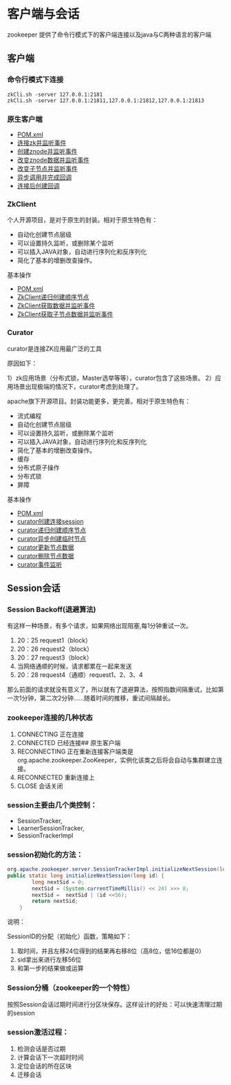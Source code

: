 # 客户端与会话
zookeeper 提供了命令行模式下的客户端连接以及java与C两种语言的客户端

## 客户端
### 命令行模式下连接
```
zkCli.sh -server 127.0.0.1:2181
zkCli.sh -server 127.0.0.1:21811,127.0.0.1:21812,127.0.0.1:21813
```
### 原生客户端
- [POM.xml](../../zythum/zk-api/pom.xml)
- [连接zk并监听事件](../../zythum/zk-api/src/main/java/pwd/java/zk/api/ZKWatcher.java)
- [创建znode并监听事件](../../zythum/zk-api/src/main/java/pwd/java/zk/api/ZKCreateNode.java)
- [改变znode数据并监听事件](../../zythum/zk-api/src/main/java/pwd/java/zk/api/ZKWriteData.java)
- [改变子节点并监听事件](../../zythum/zk-api/src/main/java/pwd/java/zk/api/ZKChildNodeWatcher.java)
- [异步调用并完成回调](../../zythum/zk-api/src/main/java/pwd/java/zk/api/ZKAsyncWatcher.java)
- [连接后创建回调](../../zythum/zk-api/src/main/java/pwd/java/zk/api/ZKAsyncReader.java)

### ZkClient 
个人开源项目，是对于原生的封装。相对于原生特色有：
- 自动化创建节点层级
- 可以设置持久监听，或删除某个监听
- 可以插入JAVA对象，自动进行序列化和反序列化
- 简化了基本的增删改查操作。

基本操作
- [POM.xml](../../zythum/zk-client/pom.xml)
- [ZkClient递归创建顺序节点](../../zythum/zk-client/src/main/java/pwd/java/zk/client/ZKCreateNode.java)
- [ZkClient获取数据并监听事件](../../zythum/zk-client/src/main/java/pwd/java/zk/client/ZKReader.java)
- [ZkClient获取子节点数据并监听事件](../../zythum/zk-client/src/main/java/pwd/java/zk/client/ZKReaderChild.java)



### Curator
curator是连接ZK应用最广泛的工具

原因如下：

1）zk应用场景（分布式锁，Master选举等等），curator包含了这些场景。
2）应用场景出现极端的情况下，curator考虑到处理了。

apache旗下开源项目。封装功能更多，更完善。相对于原生特色有：
- 流式编程
- 自动化创建节点层级
- 可以设置持久监听，或删除某个监听
- 可以插入JAVA对象，自动进行序列化和反序列化
- 简化了基本的增删改查操作。
- 缓存
- 分布式原子操作
- 分布式锁
- 屏障

基本操作
- [POM.xml](../../zythum/zk-curator/pom.xml)
- [curator创建连接session](../../zythum/zk-curator/src/main/java/pwd/java/zk/curator/ZKSession.java)
- [curator递归创建顺序节点](../../zythum/zk-curator/src/main/java/pwd/java/zk/curator/ZKCreateNode1.java)
- [curator异步创建临时节点](../../zythum/zk-curator/src/main/java/pwd/java/zk/curator/ZKCreateNode2.java)
- [curator更新节点数据](../../zythum/zk-curator/src/main/java/pwd/java/zk/curator/ZKUpdate.java)
- [curator删除节点数据](../../zythum/zk-curator/src/main/java/pwd/java/zk/curator/ZKDelete.java)
- [curator事件监听](../../zythum/zk-curator/src/main/java/pwd/java/zk/curator/ZKWatcher.java)
 

## Session会话

### Session Backoff(退避算法)
   
有这样一种场景，有多个请求，如果网络出现阻塞,每1分钟重试一次。
1. 20：25 request1（block）
1. 20：26 request2（block）
1. 20：27 request3（block）
1. 当网络通顺的时候，请求都累在一起来发送
1. 20：28 request4（通顺）request1、2、3、4

那么前面的请求就没有意义了，所以就有了退避算法，按照指数间隔重试，比如第一次1分钟，第二次2分钟......随着时间的推移，重试间隔越长。
   
### zookeeper连接的几种状态
1. CONNECTING 正在连接
1. CONNECTED 已经连接## 原生客户端
1. RECONNECTING 正在重新连接客户端类是 org.apache.zookeeper.ZooKeeper，实例化该类之后将会自动与集群建立连接。
1. RECONNECTED 重新连接上
1. CLOSE 会话关闭

### session主要由几个类控制：
- SessionTracker, 
- LearnerSessionTracker, 
- SessionTrackerImpl

### session初始化的方法：
```java
org.apache.zookeeper.server.SessionTrackerImpl.initializeNextSession(long)
public static long initializeNextSession(long id) {
        long nextSid = 0;
        nextSid = (System.currentTimeMillis() << 24) >>> 8;
        nextSid =  nextSid | (id <<56);
        return nextSid;
    }

```


说明：

SessionID的分配（初始化）函数，策略如下：

1. 取时间，并且左移24位得到的结果再右移8位（高8位，低16位都是0）
1. sid拿出来进行左移56位
1. 和第一步的结果做或运算

### Session分桶（zookeeper的一个特性）
按照Session会话过期时间进行分区块保存。这样设计的好处：可以快速清理过期的session

### session激活过程：
1. 检测会话是否过期
1. 计算会话下一次超时时间
1. 定位会话的所在区块
1. 迁移会话
